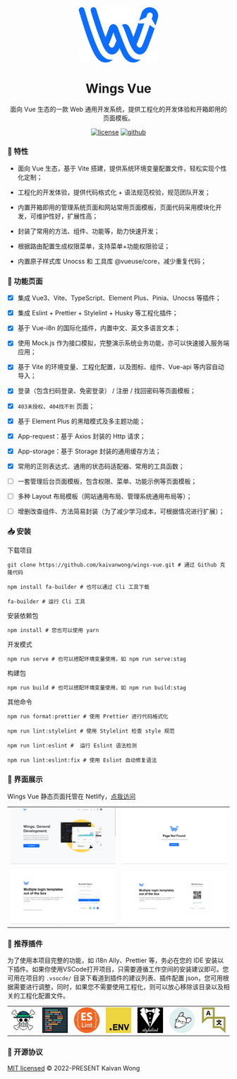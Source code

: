 <div align="center">
  <a href="https://github.com/kaivanwong/wings-vue" target="_blank">
    <img width="180" src="./src/assets/logo.svg"/>
  </a>
</div>

<div align="center">
  <h1>Wings Vue</h1>
  <div>
  
  面向 Vue 生态的一款 Web 通用开发系统，提供工程化的开发体验和开箱即用的页面模板。

  [![license](https://img.shields.io/github/license/kaivanwong/wings-vue)](./LICENSE)
  [![github](https://img.shields.io/github/package-json/v/kaivanwong/wings-vue)](https://github.com/kaivanwong/wings-vue)

  </div>
</div>

### 🌈 特性

- 面向 Vue 生态，基于 Vite 搭建，提供系统环境变量配置文件，轻松实现个性化定制；

- 工程化的开发体验，提供代码格式化 + 语法规范校验，规范团队开发；

- 内置开箱即用的管理系统页面和网站常用页面模板，页面代码采用模块化开发，可维护性好，扩展性高；

- 封装了常用的方法、组件、功能等，助力快速开发；

- 根据路由配置生成权限菜单，支持菜单+功能权限验证；

- 内置原子样式库 Unocss 和 工具库 @vueuse/core，减少重复代码；

### 📌 功能页面

- [x] 集成 Vue3、Vite、TypeScript、Element Plus、Pinia、Unocss 等插件；

- [x] 集成 Eslint + Prettier + Stylelint + Husky 等工程化插件；

- [x] 基于 Vue-i8n 的国际化插件，内置中文、英文多语言文本；

- [x] 使用 Mock.js 作为接口模拟，完整演示系统业务功能，亦可以快速接入服务端应用；

- [x] 基于 Vite 的环境变量、工程化配置，以及图标、组件、Vue-api 等内容自动导入；

- [x] 登录（包含扫码登录、免密登录） / 注册 / 找回密码等页面模板；

- [x] `403未授权`、`404找不到` 页面；

- [x] 基于 Element Plus 的黑暗模式及多主题功能；

- [x] App-request：基于 Axios 封装的 Http 请求；

- [x] App-storage：基于 Storage 封装的通用缓存方法；

- [x] 常用的正则表达式、通用的状态码适配器、常用的工具函数；

- [ ] 一套管理后台页面模板，包含权限、菜单、功能示例等页面模板；

- [ ] 多种 Layout 布局模板（网站通用布局、管理系统通用布局等）；

- [ ] 增删改查组件、方法简易封装（为了减少学习成本，可根据情况进行扩展）；

### 📥 安装

下载项目

```shell
git clone https://github.com/kaivanwong/wings-vue.git # 通过 Github 克隆代码

npm install fa-builder # 也可以通过 Cli 工具下载

fa-builder # 运行 Cli 工具
```

安装依赖包

```shell
npm install # 您也可以使用 yarn
```

开发模式

```shell
npm run serve # 也可以搭配环境变量使用，如 npm run serve:stag
```

构建包

```shell
npm run build # 也可以搭配环境变量使用，如 npm run build:stag
```

其他命令

```shell
npm run format:prettier # 使用 Prettier 进行代码格式化

npm run lint:stylelint # 使用 Stylelint 检查 style 规范

npm run lint:eslint #  运行 Eslint 语法检测

npm run lint:eslint:fix # 使用 Eslint 自动修复语法
```
	
### 🌰 界面展示

Wings Vue 静态页面托管在 Netlify，[点我访问](https://wings-vue.netlify.app)

<table>
    <tr>
        <td><img width="100%" src="./.readme/page-home.jpg"></td>
        <td><img width="100%" src="./.readme/page-404.jpg"></td>
    </tr>
    <tr>
        <td><img width="100%" src="./.readme/page-login.jpg"></td>
        <td><img width="100%" src="./.readme/page-login-qrcode.jpg"></td>
    </tr>
</table>

### 🧩 推荐插件

为了使用本项目完整的功能，如 i18n Ally、Prettier 等，务必在您的 IDE 安装以下插件。如果你使用VSCode打开项目，只需要遵循工作空间的安装建议即可。您可用在项目的 `.vsocde/` 目录下看道到插件的建议列表、插件配置 json，您可用根据需要进行调整，同时，如果您不需要使用工程化，则可以放心移除该目录以及相关的工程化配置文件。

<table>
  <tr>
    <td><img width="90" src="./.readme/vscode-plugin-volar.png"></td>
    <td><img width="90" src="./.readme/vscode-plugin-prettier.png"></td>
    <td><img width="90" src="./.readme/vscode-plugin-eslint.png"></td>
    <td><img width="90" src="./.readme/vscode-plugin-dot-env.png"></td>
    <td><img width="90" src="./.readme/vscode-plugin-stylelint.png"></td>
    <td><img width="90" src="./.readme/vscode-plugin-editor-config.png"></td>
    <td><img width="90" src="./.readme/vscode-plugin-i18n-ally.png"></td>
  </tr>
</table>

### 🧣 开源协议

[MIT licensed](./LICENSE) © 2022-PRESENT Kaivan Wong
